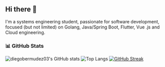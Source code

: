 ## Hi there 👋

I'm a systems engineering student, passionate for software development, focused (but not limited) on Golang, Java/Spring Boot, Flutter, Vue .js and Cloud engineering.
### 📊 GitHub Stats
![diegobermudez03's GitHub stats](https://github-readme-stats.vercel.app/api?username=diegobermudez03&show_icons=true&theme=radical)
![Top Langs](https://github-readme-stats.vercel.app/api/top-langs/?username=diegobermudez03&layout=compact&theme=radical)
[![GitHub Streak](https://streak-stats.demolab.com?user=diegobermudez03&theme=radical)](https://git.io/streak-stats)

